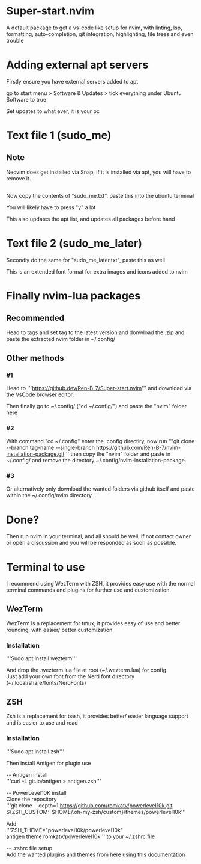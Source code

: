 # Super-start.nvim
A default package to get a vs-code like setup for nvim, with linting, lsp, formatting, auto-completion, git integration, highlighting, file trees and even trouble

# Adding external apt servers
Firstly ensure you have external servers added to apt

go to start menu > Software & Updates > tick everything under Ubuntu Software to true

Set updates to what ever, it is your pc

# Text file 1 (sudo_me)

## Note
Neovim does get installed via Snap, if it is installed via apt, you will have to remove it.
##
Now copy the contents of "sudo_me.txt", paste this into the ubuntu terminal

You will likely have to press "y" a lot

This also updates the apt list, and updates all packages before hand

# Text file 2 (sudo_me_later)
Secondly do the same for "sudo_me_later.txt", paste this as well

This is an extended font format for extra images and icons added to nvim

# Finally nvim-lua packages

## Recommended

Head to tags and set tag to the latest version and donwload the .zip and paste the extracted nvim folder in ~/.config/

## Other methods

### #1
Head to '''https://github.dev/Ren-B-7/Super-start.nvim''' and download via the VsCode browser editor.

Then finally go to ~/.config/ ("cd ~/.config/") and paste the "nvim" folder here

### #2

With command "cd ~/.config" enter the .config directiry, now run '''git clone --branch tag-name --single-branch https://github.com/Ren-B-7/nvim-installation-package.git''' then copy the "nvim" folder and paste in ~/.config/ and remove the directory ~/.config/nvim-installation-package.

### #3
Or alternatively only download the wanted folders via github itself and paste within the ~/.config/nvim directory.

# Done?
Then run nvim in your terminal, and all should be well, if not contact owner or open a discussion and you will be responded as soon as possible.

# Terminal to use
I recommend using WezTerm with ZSH, it provides easy use with the normal terminal commands and plugins for further use and customization.

## WezTerm
WezTerm is a replacement for tmux, it provides easy of use and better rounding, with easier/ better customization

### Installation
'''Sudo apt install wezterm'''

And drop the .wezterm.lua file at root (~/.wezterm.lua) for config  
Just add your own font from the Nerd font directory (~/.local/share/fonts/NerdFonts)

## ZSH
Zsh is a replacement for bash, it provides better/ easier language support and is easier to use and read

### Installation
'''Sudo apt install zsh'''

Then install Antigen for plugin use  

-- Antigen install  
'''curl -L git.io/antigen > antigen.zsh'''

-- PowerLevel10K install  
Clone the repository  
'''git clone --depth=1 https://github.com/romkatv/powerlevel10k.git ${ZSH_CUSTOM:-$HOME/.oh-my-zsh/custom}/themes/powerlevel10k'''

Add  
'''ZSH_THEME="powerlevel10k/powerlevel10k"  
antigen theme romkatv/powerlevel10k''' to your ~/.zshrc file

-- .zshrc file setup  
Add the wanted plugins and themes from [here](https://github.com/ohmyzsh/ohmyzsh/wiki/Plugins) using this [documentation](https://github.com/zsh-users/antigen)
